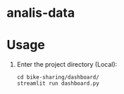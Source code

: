 # analis-data


# Usage
1. Enter the project directory (Local):

    ```shell
    cd bike-sharing/dashboard/
    streamlit run dashboard.py
    ```
